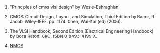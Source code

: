 1. "Principles of cmos vlsi design" by Weste-Eshraghian

2. CMOS: Circuit Design, Layout, and Simulation, Third Edition by Bacor, R. Jacob. Wiley-IEEE. pp. 1174. Chen, Wai-Kai (ed) (2006).

3. The VLSI Handbook, Second Edition (Electrical Engineering Handbook) by Boca Raton: CRC. ISBN 0-8493-4199-X.

4. [NMOS](http://jas.eng.buffalo.edu/education/fab/NMOS/nmos.html)


